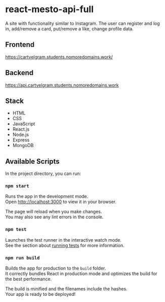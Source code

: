 # react-mesto-api-full
A site with functionality similar to Instagram. 
The user can register and log in, add/remove a card, put/remove a like, change profile data.

## Frontend
https://cartvelgram.students.nomoredomains.work/

## Backend
https://api.cartvelgram.students.nomoredomains.work

## Stack
* HTML
* CSS
* JavaScript
* React.js
* Node.js
* Express
* MongoDB

## Available Scripts

In the project directory, you can run:

### `npm start`

Runs the app in the development mode.\
Open [http://localhost:3000](http://localhost:3000) to view it in your browser.

The page will reload when you make changes.\
You may also see any lint errors in the console.

### `npm test`

Launches the test runner in the interactive watch mode.\
See the section about [running tests](https://facebook.github.io/create-react-app/docs/running-tests) for more information.

### `npm run build`

Builds the app for production to the `build` folder.\
It correctly bundles React in production mode and optimizes the build for the best performance.

The build is minified and the filenames include the hashes.\
Your app is ready to be deployed!
